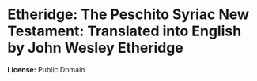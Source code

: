 # Etheridge: The Peschito Syriac New Testament: Translated into English by John Wesley Etheridge

**License:** Public Domain